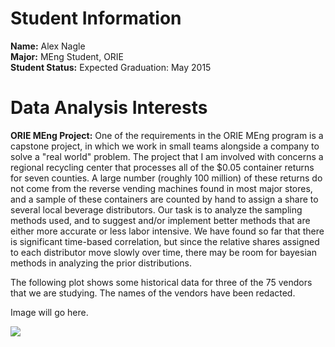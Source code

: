 # Student Information

**Name:** Alex Nagle  
**Major:** MEng Student, ORIE  
**Student Status:** Expected Graduation: May 2015  

# Data Analysis Interests

**ORIE MEng Project:**
One of the requirements in the ORIE MEng program is a capstone project, in which we work in small teams alongside a company to solve a "real world" problem. 
The project that I am involved with concerns a regional recycling center that processes all of the $0.05 container returns for seven counties. 
A large number (roughly 100 million) of these returns do not come from the reverse vending machines found in most major stores, and a sample of these containers are counted by hand to assign a share to several local beverage distributors. 
Our task is to analyze the sampling methods used, and to suggest and/or implement better methods that are either more accurate or less labor intensive. 
We have found so far that there is significant time-based correlation, but since the relative shares assigned to each distributor move slowly over time, there may be room for bayesian methods in analyzing the prior distributions.

The following plot shows some historical data for three of the 75 vendors that we are studying. 
The names of the vendors have been redacted.

Image will go here.

![](image/Rplot.png?raw=true)